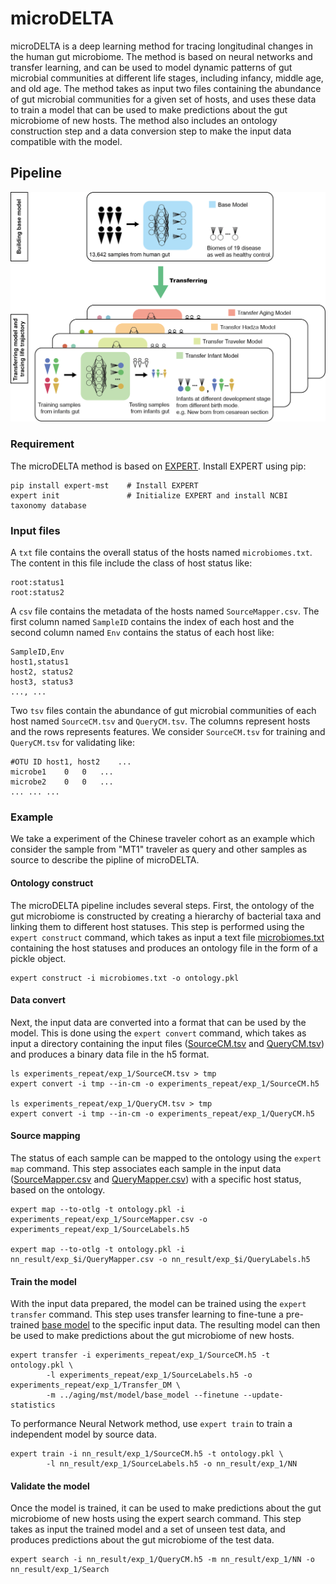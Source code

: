 # microDELTA
microDELTA is a deep learning method for tracing longitudinal changes in the human gut microbiome. The method is based on neural networks and transfer learning, and can be used to model dynamic patterns of gut microbial communities at different life stages, including infancy, middle age, and old age. The method takes as input two files containing the abundance of gut microbial communities for a given set of hosts, and uses these data to train a model that can be used to make predictions about the gut microbiome of new hosts. The method also includes an ontology construction step and a data conversion step to make the input data compatible with the model. 

## Pipeline
![](microDELTA.png)

### Requirement
The microDELTA method is based on [EXPERT](https://github.com/HUST-NingKang-Lab/EXPERT). Install EXPERT using pip:
```
pip install expert-mst    # Install EXPERT
expert init               # Initialize EXPERT and install NCBI taxonomy database
```

### Input files
A `txt` file contains the overall status of the hosts named `microbiomes.txt`. The content in this file include the class of host status like:
```
root:status1
root:status2
```
A `csv` file contains the metadata of the hosts named `SourceMapper.csv`. The first column named `SampleID` contains the index of each host and the second column named `Env` contains the status of each host like:
```
SampleID,Env
host1,status1
host2, status2
host3, status3
..., ...
```
Two `tsv` files contain the abundance of gut microbial communities of each host named `SourceCM.tsv` and `QueryCM.tsv`. The columns represent hosts and the rows represents features. We consider `SourceCM.tsv` for training and `QueryCM.tsv` for validating like:
```
#OTU ID host1, host2    ...
microbe1    0   0   ...
microbe2    0   0   ...
... ... ...
```

### Example
We take a experiment of the Chinese traveler cohort as an example which consider the sample from "MT1" traveler as query and other samples as source to describe the pipline of microDELTA.

#### Ontology construct
The microDELTA pipeline includes several steps. First, the ontology of the gut microbiome is constructed by creating a hierarchy of bacterial taxa and linking them to different host statuses. This step is performed using the `expert construct` command, which takes as input a text file [microbiomes.txt]('traveler/microbiomes.txt') containing the host statuses and produces an ontology file in the form of a pickle object.
```
expert construct -i microbiomes.txt -o ontology.pkl
```
#### Data convert
Next, the input data are converted into a format that can be used by the model. This is done using the `expert convert` command, which takes as input a directory containing the input files ([SourceCM.tsv](traveler/experiments_repeat/exp_1/SourceCM.tsv ) and [QueryCM.tsv](traveler/experiments_repeat/exp_1/QueryCM.tsv)) and produces a binary data file in the h5 format.

```
ls experiments_repeat/exp_1/SourceCM.tsv > tmp
expert convert -i tmp --in-cm -o experiments_repeat/exp_1/SourceCM.h5

ls experiments_repeat/exp_1/QueryCM.tsv > tmp
expert convert -i tmp --in-cm -o experiments_repeat/exp_1/QueryCM.h5
```
#### Source mapping
The status of each sample can be mapped to the ontology using the `expert map` command. This step associates each sample in the input data ([SourceMapper.csv](traveler/experiments_repeat/exp_1/SourceMapper.csv) and [QueryMapper.csv](traveler/experiments_repeat/exp_1/QueryMapper.csv)) with a specific host status, based on the ontology.
```
expert map --to-otlg -t ontology.pkl -i experiments_repeat/exp_1/SourceMapper.csv -o experiments_repeat/exp_1/SourceLabels.h5

expert map --to-otlg -t ontology.pkl -i nn_result/exp_$i/QueryMapper.csv -o nn_result/exp_$i/QueryLabels.h5
```
#### Train the model
With the input data prepared, the model can be trained using the `expert transfer` command. This step uses transfer learning to fine-tune a pre-trained [base model](aging/mst/model/disease_model)  to the specific input data. The resulting model can then be used to make predictions about the gut microbiome of new hosts.
```
expert transfer -i experiments_repeat/exp_1/SourceCM.h5 -t ontology.pkl \
        -l experiments_repeat/exp_1/SourceLabels.h5 -o experiments_repeat/exp_1/Transfer_DM \
        -m ../aging/mst/model/base_model --finetune --update-statistics
```
To performance Neural Network method, use `expert train` to train a independent model by source data.
```
expert train -i nn_result/exp_1/SourceCM.h5 -t ontology.pkl \
        -l nn_result/exp_1/SourceLabels.h5 -o nn_result/exp_1/NN
```
#### Validate the model
Once the model is trained, it can be used to make predictions about the gut microbiome of new hosts using the expert search command. This step takes as input the trained model and a set of unseen test data, and produces predictions about the gut microbiome of the test data.
```
expert search -i nn_result/exp_1/QueryCM.h5 -m nn_result/exp_1/NN -o nn_result/exp_1/Search
```
